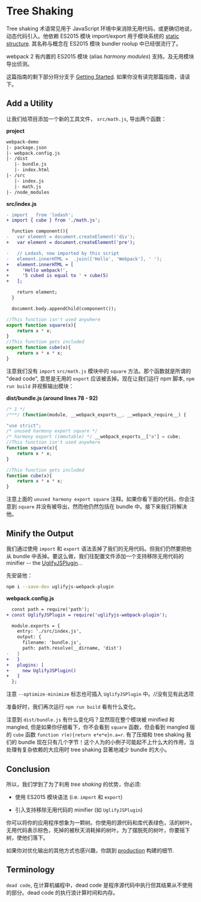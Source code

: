 # Tree Shaking

Tree shaking 术语常见用于 JavaScript 环境中来消除无用代码，或更确切地说，动态代码引入。他依赖 ES2015 模块 import/export 用于模块系统的 [static structure](http://exploringjs.com/es6/ch_modules.html#static-module-structure). 其名称与概念在 ES2015 模块 bundler roolup 中已经很流行了。

webpack 2 有内置的 ES2015 模块 (alias _harmony modules_) 支持。及无用模块导出侦测。

这篇指南的剩下部分将分支于 [Getting Started](/guides/getting-started). 如果你没有读完那篇指南，请读下。

## Add a Utility

让我们给项目添加一个新的工具文件， `src/math.js`, 导出两个函数：

__project__

```diff
webpack-demo
|- package.json
|- webpack.config.js
|- /dist
   |- bundle.js
   |- index.html
|- /src
   |- index.js
   |- math.js
|- /node_modules
```

__src/index.js__

```diff
- import _ from 'lodash';
+ import { cube } from './math.js';

  function component(){
-   var element = document.createElement('div');
+   var element = document.createElement('pre');

-   // Lodash, now imported by this script
-   element.innerHTML = _.join(['Hello', 'Webpack'], ' ');
+   element.innerHTML = [
+     'Hello webpack!',
+     '5 cubed is equal to ' + cube(5)
+   ];

    return element;
  }

  document.body.appendChild(component());
```

```js
//This function isn't used anywhere
export function square(x){
    return x * x;
}
//This function gets included
export function cube(x){
    return x * x * x;
}
```

注意我们没有 `import` `src/math.js` 模块中的 `square` 方法。那个函数就是所谓的 "dead code", 意思是无用的 `export` 应该被丢掉。现在让我们运行 npm 脚本, `npm run build` 并视察输出模块：

__dist/bundle.js (around lines 78 - 92)__

```js
/* 1 */
/***/ (function(module, __webpack_exports__, __webpack_require__) {

"use strict";
/* unused harmony export square */
/* harmony export (immutable) */ __webpack_exports__["a"] = cube;
//This function isn't used anywhere
function square(x){
    return x * x;
}

//This function gets included
function cube(x){
    return x * x * x;
}
```

注意上面的 `unused harmony export square` 注释。如果你看下面的代码，你会注意到 `square` 并没有被导出，然而他仍然包括在 bundle 中。接下来我们将解决他。

## Minify the Output

我们通过使用 `import` 和 `export` 语法丢掉了我们的无用代码。但我们仍然要把他从 bundle 中丢掉。要这么做，我们往配置文件添加一个支持移除无用代码的 minifier -- the [UglifyJSPlugin](/plugins/uglifyjs-webpack-plugin)...

先安装他：

```bash
npm i --save-dev uglifyjs-webpack-plugin
```

__webpack.config.js__

```diff
  const path = require('path');
+ const UglifyJSPlugin = require('uglifyjs-webpack-plugin');

  module.exports = {
    entry: './src/index.js',
    output: {
      filename: 'bundle.js',
      path: path.resolve(__dirname, 'dist')
-   }
+   }
+   plugins: [
+     new UglifyJSPlugin()
+   ]
  };
```

注意 `--optimize-minimize` 标志也可插入 `UglifyJSPlugin` 中。//没有见有此选项

准备好时，我们再次运行 `npm run build` 看有什么变化。

注意到 `dist/bundle.js` 有什么变化吗？显然现在整个模块被 minified 和 mangled, 但是如果你仔细看下，你不会看到 `square` 函数，但会看到 mangled 版的 `cube` 函数 `function r(e){return e*e*e}n.a=r`. 有了压缩和 tree shaking 我们的 bundle 现在只有几个字节！这个人为的小例子可能起不上什么大的作用，当处理有复杂依赖的大应用时 tree shaking 显著地减少 bundle 的大小。

## Conclusion

所以，我们学到了为了利用 _tree shaking_ 的优势，你必须:

- 使用 ES2015 模块语法 (i.e. `import` 和 `export`)

- 引入支持移除无用代码的 minifier (如 `UglifyJSPlugin`)

你可以将你的应用程序想象为一颗树。你使用的源代码和库代表绿色，活的树叶。无用代码表示棕色，死掉的被秋天消耗掉的树叶。为了摆脱死的树叶，你要摇下树，使他们落下。

如果你对优化输出的其他方式也感兴趣，你跳到 [production](/guides/production) 构建的细节.
## Terminology

`dead code`, 在计算机编程中，dead code 是程序源代码中执行但其结果从不使用的部分。dead code 的执行浪计算时间和内存。